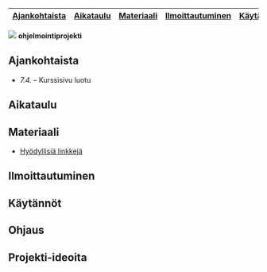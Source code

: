 | [Ajankohtaista](#ajankohtaista) | [Aikataulu](#aikataulu) | [Materiaali](#materiaali) | [Ilmoittautuminen](#ilmoittautuminen) | [Käytännöt](#k%C3%A4yt%C3%A4nn%C3%B6t) | [Ohjaus](#ohjaus) | [Ideoita](#projekti-ideoita) |
| ------------------------------- | ----------------------- | ------------------------- | ------------------------------------- | -------------------------------------- | ----------------- | ---------------------------- |

![](http://angularjs.org/img/AngularJS-large.png) **ohjelmointiprojekti**

## Ajankohtaista
  * *7.4.* &ndash; Kurssisivu luotu

## Aikataulu

## Materiaali
  * [Hyödyllisiä linkkejä](material/links.md)

## Ilmoittautuminen

## Käytännöt

## Ohjaus

## Projekti-ideoita
